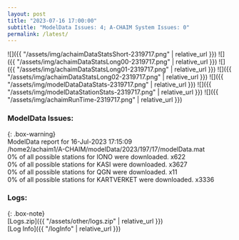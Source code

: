 ```yaml
---
layout: post
title: "2023-07-16 17:00:00"
subtitle: "ModelData Issues: 4; A-CHAIM System Issues: 0"
permalink: /latest/
---
```


![]({{ "/assets/img/achaimDataStatsShort-2319717.png" | relative_url }})
![]({{ "/assets/img/achaimDataStatsLong00-2319717.png" | relative_url }})
![]({{ "/assets/img/achaimDataStatsLong01-2319717.png" | relative_url }})
![]({{ "/assets/img/achaimDataStatsLong02-2319717.png" | relative_url }})
![]({{ "/assets/img/modelDataDataStats-2319717.png" | relative_url }})
![]({{ "/assets/img/modelDataStationStats-2319717.png" | relative_url }})
![]({{ "/assets/img/achaimRunTime-2319717.png" | relative_url }})


### ModelData Issues:  
  
{: .box-warning}  
 ModelData report for 16-Jul-2023 17:15:09   
 /home2/achaim1/A-CHAIM/modelData/2023/197/17/modelData.mat   
 0% of all possible stations for IONO were downloaded. x622   
 0% of all possible stations for KASI were downloaded. x3627   
 0% of all possible stations for QGN were downloaded. x11   
 0% of all possible stations for KARTVERKET were downloaded. x3336   
  


### Logs:  
  
{: .box-note}  
[Logs.zip]({{ "/assets/other/logs.zip" | relative_url }})  
[Log Info]({{ "/logInfo" | relative_url }})  
